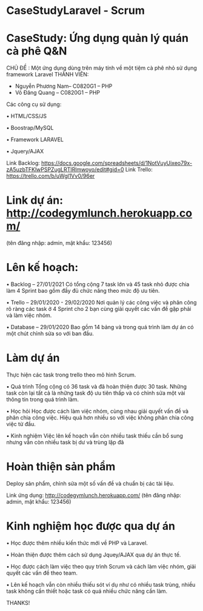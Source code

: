# CaseStudyLaravel - Scrum
# CaseStudy: Ứng dụng quản lý quán cà phê Q&N

CHỦ ĐỀ : Một ứng dụng dùng trên máy tính về một tiệm cà phê nhỏ sử dụng framework Laravel
THÀNH VIÊN: 
- Nguyễn Phương Nam– C0820G1 – PHP
- Võ Đăng Quang – C0820G1 – PHP

Các công cụ sử dụng:

•	HTML/CSS/JS

•	Boostrap/MySQL

•	Framework LARAVEL

•	Jquery/AJAX

Link Backlog: https://docs.google.com/spreadsheets/d/1NotVuyUixeo79x-zA5uzbTFKlwPSPZugLRTIRlmwoyo/edit#gid=0
Link Trello: https://trello.com/b/uWgl1Vv0/96er
# Link dự án: http://codegymlunch.herokuapp.com/
(tên đăng nhập: admin, mật khẩu: 123456)

# Lên kế hoạch:

•	Backlog – 27/01/2021
Có tổng cộng 7 task lớn và 45 task nhỏ được chia làm 4 Sprint bao gồm đầy đủ chức năng theo mức độ ưu tiên. 

•	Trello – 29/01/2020 - 29/02/2020
Nơi quản lý các công việc và phân công rõ ràng các task ở 4 Sprint cho 2 bạn cùng giải quyết các vấn đề gặp phải và làm việc nhóm.

•	Database – 29/01/2020
 Bao gồm 14 bảng và trong quá trình làm dự án có một chút chỉnh sửa so với ban đầu.

# Làm dự án
Thực hiện các task trong trello theo mô hình Scrum.

•	Quá trình
Tổng cộng có 36 task và đã hoàn thiện được 30 task. Những task còn lại tất cả là những task độ ưu tiên thấp và có chỉnh sửa một vài thông tin trong quá trình làm.

•	Học hỏi
Học được cách làm việc nhóm, cùng nhau giải quyết vấn đề và phân chia công việc.
Hiệu quả hơn nhiều so với việc không phân chia công việc từ đầu.

•	Kinh nghiệm
Việc lên kế hoạch vẫn còn nhiều task thiếu cần bổ sung nhưng vẫn còn nhiều task bị dư và trùng lặp đã

# Hoàn thiện sản phẩm
Deploy sản phẩm, chỉnh sửa một số vấn đề và chuẩn bị các tài liệu.
 
Link ứng dụng: http://codegymlunch.herokuapp.com/
(tên đăng nhập: admin, mật khẩu: 123456)

# Kinh nghiệm học được qua dự án

•	Học được thêm nhiều kiến thức mới về PHP và Laravel.

•	Hoàn thiện được thêm cách sử dụng Jquey/AJAX qua dự án thực tế.

•	Học được cách làm việc theo quy trình Scrum và cách làm việc nhóm, giải quyết các vấn đề theo team.

•	Lên kế hoạch vẫn còn nhiều thiếu sót ví dụ như có nhiều task trùng, nhiều task không cần thiết hoặc task có quá nhiều chức năng cần làm.

THANKS!



